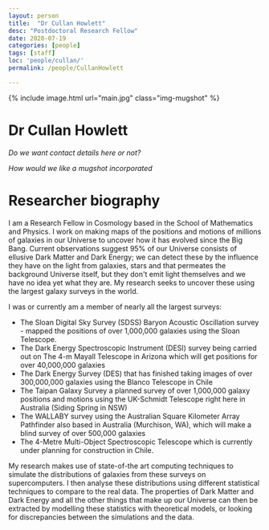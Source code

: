```yaml
---
layout: person
title:  "Dr Cullan Howlett"
desc: "Postdoctoral Research Fellow"
date: 2020-07-19
categories: [people]
tags: [staff]
loc: 'people/cullan/'
permalink: /people/CullanHowlett

---
```

 
{% include image.html url="main.jpg" class="img-mugshot" %}

<div class="text-center" markdown="1">

# Dr Cullan Howlett


*Do we want contact details here or not?*

*How would we like a mugshot incorporated*

</div>
 
# Researcher biography

I am a Research Fellow in Cosmology based in the School of Mathematics and Physics. 
I work on making maps of the positions and motions of millions of galaxies in our Universe to uncover 
how it has evolved since the Big Bang. Current observations suggest 95% of our Universe consists of ellusive 
Dark Matter and Dark Energy; we can detect these by the influence they have on the light from galaxies, stars 
and that permeates the background Universe itself, but they don't emit light themselves and we have no idea yet 
what they are. My research seeks to uncover these using the largest galaxy surveys in the world.

I was or currently am a member of nearly all the largest surveys:

* The Sloan Digital Sky Survey (SDSS) Baryon Acoustic Oscillation survey - mapped the positions of over 1,000,000 galaxies using the Sloan Telescope.
* The Dark Energy Spectroscopic Instrument (DESI) survey being carried out on The 4-m Mayall Telescope in Arizona which will get positions for over 40,000,000 galaxies
* The Dark Energy Survey (DES) that has finished taking images of over 300,000,000 galaxies using the Blanco Telescope in Chile
* The Taipan Galaxy Survey a planned survey of over 1,000,000 galaxy positions and motions using the UK-Schmidt Telescope right here in Australia (Siding Spring in NSW)
* The WALLABY survey using the Australian Square Kilometer Array Pathfinder also based in Australia (Murchison, WA), which will make a blind survey of over 500,000 galaxies
* The 4-Metre Multi-Object Spectroscopic Telescope which is currently under planning for construction in Chile.

My research makes use of state-of-the art computing techniques to simulate the distributions of galaxies from these 
surveys on supercomputers. I then analyse these distributions using different statistical techniques to compare to the 
real data. The properties of Dark Matter and Dark Energy and all the other things that make up our Universe can then be 
extracted by modelling these statistics with theoretical models, or looking for discrepancies between the simulations 
and the data.
